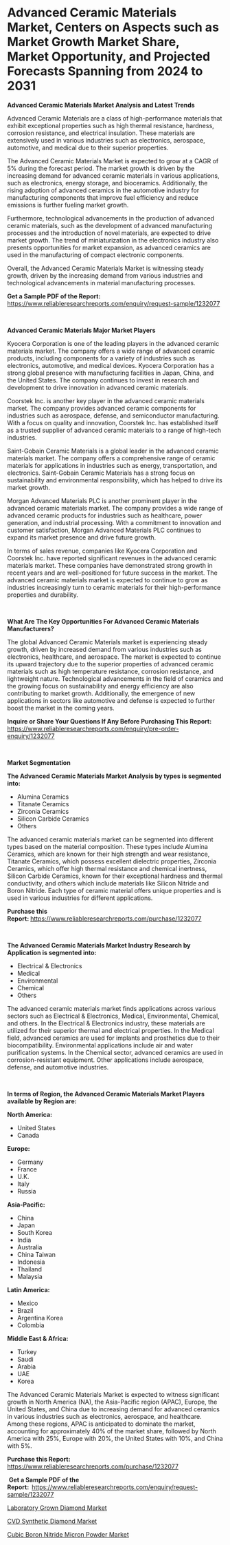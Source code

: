 <p><h1>Advanced Ceramic Materials Market, Centers on Aspects such as Market Growth Market Share, Market Opportunity, and Projected Forecasts Spanning from 2024 to 2031</h1></p><p><strong>Advanced Ceramic Materials Market Analysis and Latest Trends</strong></p>
<p><p>Advanced Ceramic Materials are a class of high-performance materials that exhibit exceptional properties such as high thermal resistance, hardness, corrosion resistance, and electrical insulation. These materials are extensively used in various industries such as electronics, aerospace, automotive, and medical due to their superior properties.</p><p>The Advanced Ceramic Materials Market is expected to grow at a CAGR of 5% during the forecast period. The market growth is driven by the increasing demand for advanced ceramic materials in various applications, such as electronics, energy storage, and bioceramics. Additionally, the rising adoption of advanced ceramics in the automotive industry for manufacturing components that improve fuel efficiency and reduce emissions is further fueling market growth.</p><p>Furthermore, technological advancements in the production of advanced ceramic materials, such as the development of advanced manufacturing processes and the introduction of novel materials, are expected to drive market growth. The trend of miniaturization in the electronics industry also presents opportunities for market expansion, as advanced ceramics are used in the manufacturing of compact electronic components.</p><p>Overall, the Advanced Ceramic Materials Market is witnessing steady growth, driven by the increasing demand from various industries and technological advancements in material manufacturing processes.</p></p>
<p><strong>Get a Sample PDF of the Report:&nbsp;</strong> <a href="https://www.reliableresearchreports.com/enquiry/request-sample/1232077">https://www.reliableresearchreports.com/enquiry/request-sample/1232077</a></p>
<p>&nbsp;</p>
<p><strong>Advanced Ceramic Materials Major Market Players</strong></p>
<p><p>Kyocera Corporation is one of the leading players in the advanced ceramic materials market. The company offers a wide range of advanced ceramic products, including components for a variety of industries such as electronics, automotive, and medical devices. Kyocera Corporation has a strong global presence with manufacturing facilities in Japan, China, and the United States. The company continues to invest in research and development to drive innovation in advanced ceramic materials.</p><p>Coorstek Inc. is another key player in the advanced ceramic materials market. The company provides advanced ceramic components for industries such as aerospace, defense, and semiconductor manufacturing. With a focus on quality and innovation, Coorstek Inc. has established itself as a trusted supplier of advanced ceramic materials to a range of high-tech industries.</p><p>Saint-Gobain Ceramic Materials is a global leader in the advanced ceramic materials market. The company offers a comprehensive range of ceramic materials for applications in industries such as energy, transportation, and electronics. Saint-Gobain Ceramic Materials has a strong focus on sustainability and environmental responsibility, which has helped to drive its market growth.</p><p>Morgan Advanced Materials PLC is another prominent player in the advanced ceramic materials market. The company provides a wide range of advanced ceramic products for industries such as healthcare, power generation, and industrial processing. With a commitment to innovation and customer satisfaction, Morgan Advanced Materials PLC continues to expand its market presence and drive future growth.</p><p>In terms of sales revenue, companies like Kyocera Corporation and Coorstek Inc. have reported significant revenues in the advanced ceramic materials market. These companies have demonstrated strong growth in recent years and are well-positioned for future success in the market. The advanced ceramic materials market is expected to continue to grow as industries increasingly turn to ceramic materials for their high-performance properties and durability.</p></p>
<p>&nbsp;</p>
<p><strong>What Are The Key Opportunities For Advanced Ceramic Materials Manufacturers?</strong></p>
<p><p>The global Advanced Ceramic Materials market is experiencing steady growth, driven by increased demand from various industries such as electronics, healthcare, and aerospace. The market is expected to continue its upward trajectory due to the superior properties of advanced ceramic materials such as high temperature resistance, corrosion resistance, and lightweight nature. Technological advancements in the field of ceramics and the growing focus on sustainability and energy efficiency are also contributing to market growth. Additionally, the emergence of new applications in sectors like automotive and defense is expected to further boost the market in the coming years.</p></p>
<p><strong>Inquire or Share Your Questions If Any Before Purchasing This Report:</strong> <a href="https://www.reliableresearchreports.com/enquiry/pre-order-enquiry/1232077">https://www.reliableresearchreports.com/enquiry/pre-order-enquiry/1232077</a></p>
<p>&nbsp;</p>
<p><strong>Market Segmentation</strong></p>
<p><strong>The Advanced Ceramic Materials Market Analysis by types is segmented into:</strong></p>
<p><ul><li>Alumina Ceramics</li><li>Titanate Ceramics</li><li>Zirconia Ceramics</li><li>Silicon Carbide Ceramics</li><li>Others</li></ul></p>
<p><p>The advanced ceramic materials market can be segmented into different types based on the material composition. These types include Alumina Ceramics, which are known for their high strength and wear resistance, Titanate Ceramics, which possess excellent dielectric properties, Zirconia Ceramics, which offer high thermal resistance and chemical inertness, Silicon Carbide Ceramics, known for their exceptional hardness and thermal conductivity, and others which include materials like Silicon Nitride and Boron Nitride. Each type of ceramic material offers unique properties and is used in various industries for different applications.</p></p>
<p><strong>Purchase this Report:&nbsp;</strong><a href="https://www.reliableresearchreports.com/purchase/1232077">https://www.reliableresearchreports.com/purchase/1232077</a></p>
<p>&nbsp;</p>
<p><strong>The Advanced Ceramic Materials Market Industry Research by Application is segmented into:</strong></p>
<p><ul><li>Electrical & Electronics</li><li>Medical</li><li>Environmental</li><li>Chemical</li><li>Others</li></ul></p>
<p><p>The advanced ceramic materials market finds applications across various sectors such as Electrical & Electronics, Medical, Environmental, Chemical, and others. In the Electrical & Electronics industry, these materials are utilized for their superior thermal and electrical properties. In the Medical field, advanced ceramics are used for implants and prosthetics due to their biocompatibility. Environmental applications include air and water purification systems. In the Chemical sector, advanced ceramics are used in corrosion-resistant equipment. Other applications include aerospace, defense, and automotive industries.</p></p>
<p>&nbsp;</p>
<p><strong>In terms of Region, the Advanced Ceramic Materials Market Players available by Region are:</strong></p>
<p>
    <p> <strong> North America: </strong>
        <ul>
            <li>United States</li>
            <li>Canada</li>
        </ul>
        </p> 
    <p> <strong> Europe: </strong>
        <ul>
            <li>Germany</li>
            <li>France</li>
            <li>U.K.</li>
            <li>Italy</li>
            <li>Russia</li>
        </ul>
        </p> 
    <p> <strong> Asia-Pacific: </strong>
        <ul>
            <li>China</li>
            <li>Japan</li>
            <li>South Korea</li>
            <li>India</li>
            <li>Australia</li>
            <li>China Taiwan</li>
            <li>Indonesia</li>
            <li>Thailand</li>
            <li>Malaysia</li>
        </ul>
        </p> 
    <p> <strong> Latin America: </strong>
        <ul>
            <li>Mexico</li>
            <li>Brazil</li>
            <li>Argentina Korea</li>
            <li>Colombia</li>
        </ul>
        </p> 
    <p> <strong> Middle East & Africa: </strong>
        <ul>
            <li>Turkey</li>
            <li>Saudi</li>
            <li>Arabia</li>
            <li>UAE</li>
            <li>Korea</li>
        </ul>
    </p>
    </p>
<p><p>The Advanced Ceramic Materials Market is expected to witness significant growth in North America (NA), the Asia-Pacific region (APAC), Europe, the United States, and China due to increasing demand for advanced ceramics in various industries such as electronics, aerospace, and healthcare. Among these regions, APAC is anticipated to dominate the market, accounting for approximately 40% of the market share, followed by North America with 25%, Europe with 20%, the United States with 10%, and China with 5%.</p></p>
<p><strong>Purchase this Report: </strong><a href="https://www.reliableresearchreports.com/purchase/1232077">https://www.reliableresearchreports.com/purchase/1232077</a></p>
<p>&nbsp;<strong>Get a Sample PDF of the Report:&nbsp;&nbsp;</strong><a href="https://www.reliableresearchreports.com/enquiry/request-sample/1232077">https://www.reliableresearchreports.com/enquiry/request-sample/1232077</a></p>
<p><strong></strong></p>
<p><p><a href="https://view.publitas.com/reportprime-1/laboratory-grown-diamond-market-centers-on-aspects-such-as-market-growth-market-share-market-opportunity-and-projected-forecasts-spanning-from-2023-to-2030/">Laboratory Grown Diamond Market</a></p><p><a href="https://view.publitas.com/reportprime-1/insights-into-cvd-synthetic-diamond-market-size-analysing-market-share-trends-and-growth-from-2023-to-2030/">CVD Synthetic Diamond Market</a></p><p><a href="https://view.publitas.com/reportprime-1/cubic-boron-nitride-micron-powder-market-dynamics-2023-2030-also-about-its-market-trends-projections-and-opportunities/">Cubic Boron Nitride Micron Powder Market</a></p></p>